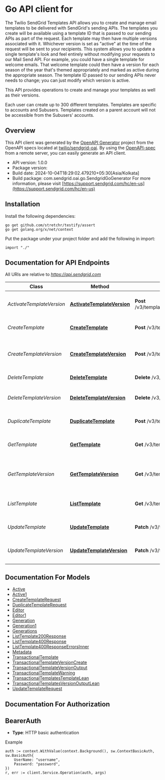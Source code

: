 # Go API client for 

The Twilio SendGrid Templates API allows you to create and manage email templates to be delivered with SendGrid's sending APIs. The templates you create will be available using a template ID that is passed to our sending APIs as part of the request. Each template may then have multiple versions associated with it. Whichever version is set as \"active\" at the time of the request will be sent to your recipients. This system allows you to update a single template's look and feel entirely without modifying your requests to our Mail Send API. For example, you could have a single template for welcome emails. That welcome template could then have a version for each season of the year that's themed appropriately and marked as active during the appropriate season. The template ID passed to our sending APIs never needs to change; you can just modify which version is active.

This API provides operations to create and manage your templates as well as their versions.

Each user can create up to 300 different templates. Templates are specific to accounts and Subusers. Templates created on a parent account will not be accessible from the Subusers' accounts.

## Overview
This API client was generated by the [OpenAPI Generator](https://openapi-generator.tech) project from the OpenAPI specs located at [twilio/sendgrid-oai](https://github.com/twilio/sendgrid-oai/tree/main/spec).  By using the [OpenAPI-spec](https://www.openapis.org/) from a remote server, you can easily generate an API client.

- API version: 1.0.0
- Package version: 
- Build date: 2024-10-04T18:29:02.479210+05:30[Asia/Kolkata]
- Build package: com.sendgrid.oai.go.SendgridGoGenerator
For more information, please visit [https://support.sendgrid.com/hc/en-us](https://support.sendgrid.com/hc/en-us)

## Installation

Install the following dependencies:

```shell
go get github.com/stretchr/testify/assert
go get golang.org/x/net/context
```

Put the package under your project folder and add the following in import:

```golang
import "./"
```

## Documentation for API Endpoints

All URIs are relative to *https://api.sendgrid.com*

Class | Method | HTTP request | Description
------------ | ------------- | ------------- | -------------
*ActivateTemplateVersion* | [**ActivateTemplateVersion**](docs/ActivateTemplateVersion.md#activatetemplateversion) | **Post** /v3/templates/{TemplateId}/versions/{VersionId}/activate | Activate a transactional template version.
*CreateTemplate* | [**CreateTemplate**](docs/CreateTemplate.md#createtemplate) | **Post** /v3/templates | Create a transactional template.
*CreateTemplateVersion* | [**CreateTemplateVersion**](docs/CreateTemplateVersion.md#createtemplateversion) | **Post** /v3/templates/{TemplateId}/versions | Create a new transactional template version.
*DeleteTemplate* | [**DeleteTemplate**](docs/DeleteTemplate.md#deletetemplate) | **Delete** /v3/templates/{TemplateId} | Delete a template.
*DeleteTemplateVersion* | [**DeleteTemplateVersion**](docs/DeleteTemplateVersion.md#deletetemplateversion) | **Delete** /v3/templates/{TemplateId}/versions/{VersionId} | Delete a transactional template version.
*DuplicateTemplate* | [**DuplicateTemplate**](docs/DuplicateTemplate.md#duplicatetemplate) | **Post** /v3/templates/{TemplateId} | Duplicate a transactional template.
*GetTemplate* | [**GetTemplate**](docs/GetTemplate.md#gettemplate) | **Get** /v3/templates/{TemplateId} | Retrieve a single transactional template.
*GetTemplateVersion* | [**GetTemplateVersion**](docs/GetTemplateVersion.md#gettemplateversion) | **Get** /v3/templates/{TemplateId}/versions/{VersionId} | Retrieve a specific transactional template version.
*ListTemplate* | [**ListTemplate**](docs/ListTemplate.md#listtemplate) | **Get** /v3/templates | Retrieve paged transactional templates.
*UpdateTemplate* | [**UpdateTemplate**](docs/UpdateTemplate.md#updatetemplate) | **Patch** /v3/templates/{TemplateId} | Edit a transactional template.
*UpdateTemplateVersion* | [**UpdateTemplateVersion**](docs/UpdateTemplateVersion.md#updatetemplateversion) | **Patch** /v3/templates/{TemplateId}/versions/{VersionId} | Edit a transactional template version.


## Documentation For Models

 - [Active](Active.md)
 - [Active1](Active1.md)
 - [CreateTemplateRequest](CreateTemplateRequest.md)
 - [DuplicateTemplateRequest](DuplicateTemplateRequest.md)
 - [Editor](Editor.md)
 - [Editor1](Editor1.md)
 - [Generation](Generation.md)
 - [Generation1](Generation1.md)
 - [Generations](Generations.md)
 - [ListTemplate200Response](ListTemplate200Response.md)
 - [ListTemplate400Response](ListTemplate400Response.md)
 - [ListTemplate400ResponseErrorsInner](ListTemplate400ResponseErrorsInner.md)
 - [Metadata](Metadata.md)
 - [TransactionalTemplate](TransactionalTemplate.md)
 - [TransactionalTemplateVersionCreate](TransactionalTemplateVersionCreate.md)
 - [TransactionalTemplateVersionOutput](TransactionalTemplateVersionOutput.md)
 - [TransactionalTemplateWarning](TransactionalTemplateWarning.md)
 - [TransactionalTemplatesTemplateLean](TransactionalTemplatesTemplateLean.md)
 - [TransactionalTemplatesVersionOutputLean](TransactionalTemplatesVersionOutputLean.md)
 - [UpdateTemplateRequest](UpdateTemplateRequest.md)


## Documentation For Authorization



## BearerAuth

- **Type**: HTTP basic authentication

Example

```golang
auth := context.WithValue(context.Background(), sw.ContextBasicAuth, sw.BasicAuth{
    UserName: "username",
    Password: "password",
})
r, err := client.Service.Operation(auth, args)
```

